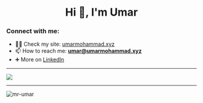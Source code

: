 <h1 align="center">Hi 👋, I'm Umar</h1>

<h3 align="left">Connect with me:</h3>

- 👨‍💻 Check my site: <a href="http://umarmohammad.xyz/" target="_blank">umarmohammad.xyz</a>
- 📫 How to reach me: **umar@umarmohammad.xyz**
- ➕ More on <a href="https://www.linkedin.com/in/umar-mohammad-riaz/" target="_blank">LinkedIn</a>

---

![](https://quotes-github-readme.vercel.app/api?type=horizontal&theme=radical)

---
<p align="left"> <img src="https://komarev.com/ghpvc/?username=mr-umar&label=Profile%20views&color=0e75b6&style=flat" alt="mr-umar" /> </p>


